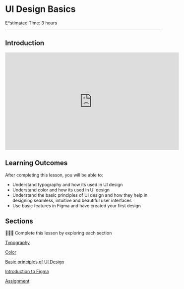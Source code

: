 
# UI Design Basics

E*stimated Time: 3 hours

---

## Introduction

<iframe width="560" height="315" src="https://www.youtube.com/embed/e67A_6KSJ8A" title="YouTube video player" frameborder="0" allow="accelerometer; autoplay; clipboard-write; encrypted-media; gyroscope; picture-in-picture; web-share" allowfullscreen></iframe>


## **Learning Outcomes**

After completing this lesson, you will be able to:

- Understand typography and how its used in UI design
- Understand color and how its used in UI design
- Understand the basic principles of UI design and how they help in designing seamless, intuitive and beautiful user interfaces
- Use basic features in Figma and have created your first design

## Sections

<aside>

👩🏿‍🏫 Complete this lesson by exploring each section

</aside>

[Typography](lessons/ui-design-basics/typography.md)

[Color](lessons/ui-design-basics/color.md)

[Basic principles of UI Design](lessons/ui-design-basics/basic-principles.md)

[Introduction to Figma](lessons/ui-design-basics/introduction-to-Figma.md)

[Assignment](lessons/ui-design-basics/assignment.md)

